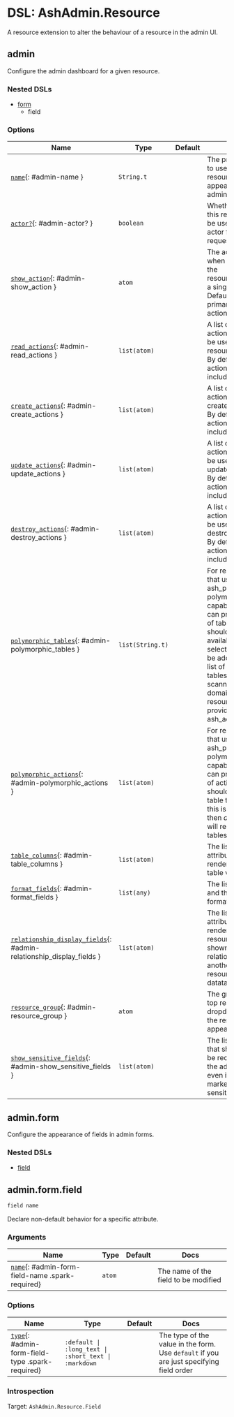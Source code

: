 <!--
This file was generated by Spark. Do not edit it by hand.
-->
# DSL: AshAdmin.Resource

A resource extension to alter the behaviour of a resource in the admin UI.


## admin
Configure the admin dashboard for a given resource.

### Nested DSLs
 * [form](#admin-form)
   * field





### Options

| Name | Type | Default | Docs |
|------|------|---------|------|
| [`name`](#admin-name){: #admin-name } | `String.t` |  | The proper name to use when this resource appears in the admin interface. |
| [`actor?`](#admin-actor?){: #admin-actor? } | `boolean` |  | Whether or not this resource can be used as the actor for requests. |
| [`show_action`](#admin-show_action){: #admin-show_action } | `atom` |  | The action to use when linking to the resource/viewing a single record. Defaults to the primary read action. |
| [`read_actions`](#admin-read_actions){: #admin-read_actions } | `list(atom)` |  | A list of read actions that can be used to show resource details. By default, all actions are included. |
| [`create_actions`](#admin-create_actions){: #admin-create_actions } | `list(atom)` |  | A list of create actions that can create records. By default, all actions are included. |
| [`update_actions`](#admin-update_actions){: #admin-update_actions } | `list(atom)` |  | A list of update actions that can be used to update records. By default, all actions are included. |
| [`destroy_actions`](#admin-destroy_actions){: #admin-destroy_actions } | `list(atom)` |  | A list of destroy actions that can be used to destroy records. By default, all actions are included. |
| [`polymorphic_tables`](#admin-polymorphic_tables){: #admin-polymorphic_tables } | `list(String.t)` |  | For resources that use ash_postgres' polymorphism capabilities, you can provide a list of tables that should be available to select. These will be added to the list of derivable tables based on scanning all domains and resources provided to ash_admin. |
| [`polymorphic_actions`](#admin-polymorphic_actions){: #admin-polymorphic_actions } | `list(atom)` |  | For resources that use ash_postgres' polymorphism capabilities, you can provide a list of actions that should require a table to be set. If this is not set, then *all* actions will require tables. |
| [`table_columns`](#admin-table_columns){: #admin-table_columns } | `list(atom)` |  | The list of attributes to render on the table view. |
| [`format_fields`](#admin-format_fields){: #admin-format_fields } | `list(any)` |  | The list of fields and their formats. |
| [`relationship_display_fields`](#admin-relationship_display_fields){: #admin-relationship_display_fields } | `list(atom)` |  | The list of attributes to render when this resource is shown as a relationship on another resource's datatable. |
| [`resource_group`](#admin-resource_group){: #admin-resource_group } | `atom` |  | The group in the top resource dropdown that the resource appears in. |
| [`show_sensitive_fields`](#admin-show_sensitive_fields){: #admin-show_sensitive_fields } | `list(atom)` |  | The list of fields that should not be redacted in the admin UI even if they are marked as sensitive. |


## admin.form
Configure the appearance of fields in admin forms.

### Nested DSLs
 * [field](#admin-form-field)





## admin.form.field
```elixir
field name
```


Declare non-default behavior for a specific attribute.





### Arguments

| Name | Type | Default | Docs |
|------|------|---------|------|
| [`name`](#admin-form-field-name){: #admin-form-field-name .spark-required} | `atom` |  | The name of the field to be modified |
### Options

| Name | Type | Default | Docs |
|------|------|---------|------|
| [`type`](#admin-form-field-type){: #admin-form-field-type .spark-required} | `:default \| :long_text \| :short_text \| :markdown` |  | The type of the value in the form. Use `default` if you are just specifying field order |





### Introspection

Target: `AshAdmin.Resource.Field`







<style type="text/css">.spark-required::after { content: "*"; color: red !important; }</style>
